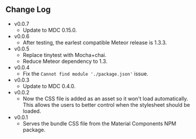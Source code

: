 Change Log
------------------------------------------------------------------------------
* v0.0.7
    * Update to MDC 0.15.0.
* v0.0.6
    * After testing, the earlest compatible Meteor release is 1.3.3.
* v0.0.5
    * Replace tinytest with Mocha+chai.
    * Reduce Meteor dependency to 1.3.
* v0.0.4
    * Fix the `Cannot find module './package.json'` issue.
* v0.0.3
    * Update to MDC 0.4.0.
* v0.0.2
    * Now the CSS file is added as an asset so it won't load automatically. This allows the users to better control when the stylesheet should be loaded.
* v0.0.1
    * Serves the bundle CSS file from the Material Components NPM package.
